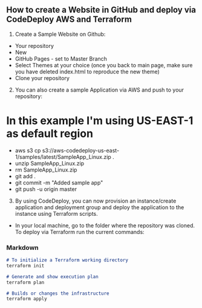 ## How to create a Website in GitHub and deploy via CodeDeploy AWS and Terraform

1. Create a Sample Website on Github:

- Your repository
- New
- GitHub Pages - set to Master Branch
- Select Themes at your choice (once you back to main page, make sure you have deleted index.html to reproduce the new theme)
- Clone your repository 

2. You can also create a sample Application via AWS and push to your repository:

# In this example I'm using US-EAST-1 as default region
- aws s3 cp s3://aws-codedeploy-us-east-1/samples/latest/SampleApp_Linux.zip . 
- unzip SampleApp_Linux.zip
- rm SampleApp_Linux.zip
- git add .
- git commit -m "Added sample app"
- git push -u origin master

3. By using CodeDeploy, you can now provision an instance/create application and deployment group and deploy the application to the instance using Terraform scripts.

- In your local machine, go to the folder where the repository was cloned. To deploy via Terraform run the current commands: 

### Markdown

```markdown
# To initialize a Terraform working directory
terraform init 

# Generate and show execution plan
terraform plan 

# Builds or changes the infrastructure
terraform apply 
```
